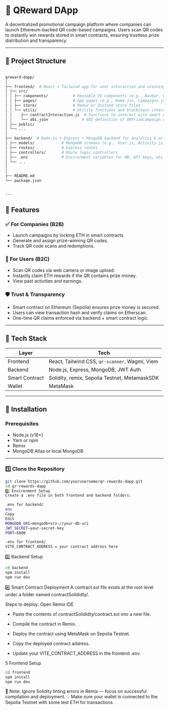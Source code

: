 # 🎉 QReward DApp 

A decentralized promotional campaign platform where companies can launch Ethereum-backed QR code-based campaigns. Users scan QR codes to instantly win rewards stored in smart contracts, ensuring trustless prize distribution and transparency.

---

## 📁 Project Structure
```bash

qreward-dapp/
│
├── frontend/  # React + Tailwind app for user interaction and scanning
│ ├── src/
│ │ ├── components/           # Reusable UI components (e.g., Navbar, QRScanner, Button)
│ │ ├── pages/                # App pages (e.g., Home.jsx, Campaigns.jsx)
│ │ ├── store/                # Redux or Zustand store files
│ │ └── utils/                # Utility functions and blockchain interaction
│ │    ├── contractInteraction.js  # Functions to interact with smart contract (ethers/web3)
│ │    └── abi.json               # ABI definition of QRPrizeCampaign contract
│ ├── public/
│ └── ...
│
├── backend/  # Node.js + Express + MongoDB backend for analytics & activity tracking
│ ├── models/            # MongoDB schemas (e.g., User.js, Activity.js)
│ ├── routes/            # Express routes
│ ├── controllers/       # Route logic controllers
│ ├── .env               # Environment variables for DB, API keys, etc.
│ └── ...
│
│
├── README.md
└── package.json


---
```

## 🚀 Features

### ✅ For Companies (B2B)
- Launch campaigns by locking ETH in smart contracts.
- Generate and assign prize-winning QR codes.
- Track QR code scans and redemptions.

### 🎁 For Users (B2C)
- Scan QR codes via web camera or image upload.
- Instantly claim ETH rewards if the QR contains prize money.
- View past activities and earnings.

### 🛡️ Trust & Transparency
- Smart contract on Ethereum (Sepolia) ensures prize money is secured.
- Users can view transaction hash and verify claims on Etherscan.
- One-time QR claims enforced via backend + smart contract logic.

---

## 🧠 Tech Stack

| Layer         | Tech                                             |
| ------------- | ------------------------------------------------ |
| Frontend      | React, Tailwind CSS, `qr-scanner`, Wagmi, Viem  |
| Backend       | Node.js, Express, MongoDB, JWT Auth             |
| Smart Contract| Solidity, remix, Sepolia Testnet, MetamaskSDK   |
| Wallet        | MetaMask                                        |

---

## 🔧 Installation

### Prerequisites
- Node.js (v16+)
- Yarn or npm
- Remix
- MongoDB Atlas or local MongoDB

---

### 1️⃣ Clone the Repository

```bash
git clone https://github.com/yourusername/qr-rewards-dapp.git
cd qr-rewards-dapp
2️⃣ Environment Setup
Create a .env file in both frontend and backend folders:

.env for backend/
env
Copy
Edit
MONGODB_URI=mongodb+srv://your-db-uri
JWT_SECRET=your-secret-key
PORT=5000

.env for frontend/
VITE_CONTRACT_ADDRESS = your contract address here

```
3️⃣ Backend Setup
```bash
cd backend
npm install
npm run dev
```
4️⃣ Smart Contract Deployment
A contract.sol file exists at the root level under a folder named contractSolididty/.

Steps to deploy:
Open Remix IDE

- Paste the contents of contractSolididty/contract.sol into a new file.

- Compile the contract in Remix.

- Deploy the contract using MetaMask on Sepolia Testnet.

- Copy the deployed contract address.

- Update your VITE_CONTRACT_ADDRESS in the frontend .env.

5 Frontend Setup
```bash
cd frontend
npm install
npm run dev
```
📌 Note: Ignore Solidity linting errors in Remix — focus on successful compilation and deployment.
💡 Make sure your wallet is connected to the Sepolia Testnet with some test ETH for transactions.



